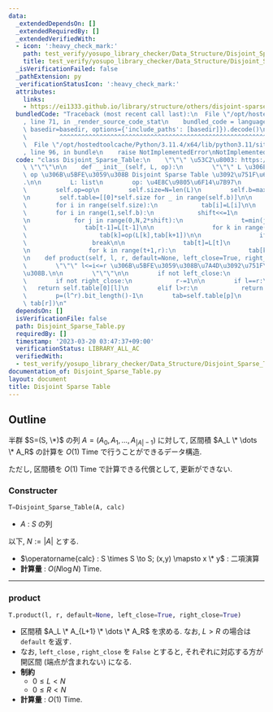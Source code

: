 ```yaml
---
data:
  _extendedDependsOn: []
  _extendedRequiredBy: []
  _extendedVerifiedWith:
  - icon: ':heavy_check_mark:'
    path: test_verify/yosupo_library_checker/Data_Structure/Disjoint_Sparse_Table.test.py
    title: test_verify/yosupo_library_checker/Data_Structure/Disjoint_Sparse_Table.test.py
  _isVerificationFailed: false
  _pathExtension: py
  _verificationStatusIcon: ':heavy_check_mark:'
  attributes:
    links:
    - https://ei1333.github.io/library/structure/others/disjoint-sparse-table.cpp.html
  bundledCode: "Traceback (most recent call last):\n  File \"/opt/hostedtoolcache/Python/3.11.4/x64/lib/python3.11/site-packages/onlinejudge_verify/documentation/build.py\"\
    , line 71, in _render_source_code_stat\n    bundled_code = language.bundle(stat.path,\
    \ basedir=basedir, options={'include_paths': [basedir]}).decode()\n          \
    \         ^^^^^^^^^^^^^^^^^^^^^^^^^^^^^^^^^^^^^^^^^^^^^^^^^^^^^^^^^^^^^^^^^^^^^^^^^^^^^^^^^\n\
    \  File \"/opt/hostedtoolcache/Python/3.11.4/x64/lib/python3.11/site-packages/onlinejudge_verify/languages/python.py\"\
    , line 96, in bundle\n    raise NotImplementedError\nNotImplementedError\n"
  code: "class Disjoint_Sparse_Table:\n    \"\"\" \u53C2\u8003: https://ei1333.github.io/library/structure/others/disjoint-sparse-table.cpp.html\
    \ \"\"\"\n\n    def __init__(self, L, op):\n        \"\"\" L \u306E\u6F14\u7B97\
    \ op \u306B\u5BFE\u3059\u308B Disjoint Sparse Table \u3092\u751F\u6210\u3059\u308B\
    .\n\n        L: list\n        op: \u4E8C\u9805\u6F14\u7B97\n        \"\"\"\n\n\
    \        self.op=op\n        self.size=N=len(L)\n        self.b=max(1,(N-1).bit_length())\n\
    \n        self.table=[[0]*self.size for _ in range(self.b)]\n\n        tab=self.table[0]\n\
    \        for i in range(self.size):\n            tab[i]=L[i]\n\n        shift=1\n\
    \        for i in range(1,self.b):\n            shift<<=1\n            tab=self.table[i]\n\
    \n            for j in range(0,N,2*shift):\n                t=min(j+shift,N)\n\
    \                tab[t-1]=L[t-1]\n\n                for k in range(t-2,j-1,-1):\n\
    \                    tab[k]=op(L[k],tab[k+1])\n\n                if N<=t:\n  \
    \                  break\n\n                tab[t]=L[t]\n                r=min(t+shift,N)\n\
    \n                for k in range(t+1,r):\n                    tab[k]=op(tab[k-1],L[k])\n\
    \n    def product(self, l, r, default=None, left_close=True, right_close=True):\n\
    \        \"\"\" l<=i<=r \u306B\u5BFE\u3059\u308B\u7A4D\u3092\u751F\u6210\u3059\
    \u308B.\n\n        \"\"\"\n\n        if not left_close:\n            l+=1\n\n\
    \        if not right_close:\n            r-=1\n\n        if l==r:\n         \
    \   return self.table[0][l]\n        elif l>r:\n            return default\n\n\
    \        p=(l^r).bit_length()-1\n        tab=self.table[p]\n        return self.op(tab[l],\
    \ tab[r])\n"
  dependsOn: []
  isVerificationFile: false
  path: Disjoint_Sparse_Table.py
  requiredBy: []
  timestamp: '2023-03-20 03:47:37+09:00'
  verificationStatus: LIBRARY_ALL_AC
  verifiedWith:
  - test_verify/yosupo_library_checker/Data_Structure/Disjoint_Sparse_Table.test.py
documentation_of: Disjoint_Sparse_Table.py
layout: document
title: Disjoint Sparse Table
---
```


## Outline

半群 $S=(S, \*)$ の列 $A=(A_0, A_1, \dots, A_{\lvert A \rvert-1})$ に対して, 区間積 $A_L \* \dots \* A_R$ の計算を $O(1)$ Time で行うことができるデータ構造.

ただし, 区間積を $O(1)$ Time で計算できる代償として, 更新ができない.

### Constructer

```Python
T=Disjoint_Sparse_Table(A, calc)
```

- $A$ : $S$ の列

以下, $N:=\lvert A \rvert$ とする.

- $\operatorname{calc} : S \times S \to S; (x,y) \mapsto x \* y$ : 二項演算
- **計算量** : $O(N \log N)$ Time.

---

### product

```Python
T.product(l, r, default=None, left_close=True, right_close=True)
```

- 区間積 $A_L \* A_{L+1} \* \dots \* A_R$  を求める. なお, $L>R$ の場合は `default` を返す.
- なお, `left_close` , `right_close` を `False` とすると, それぞれに対応する方が開区間 (端点が含まれない) になる.
- **制約**
  - $0 \leq L \lt N$
  - $0 \leq R \lt N$
- **計算量** : $O(1)$ Time.
